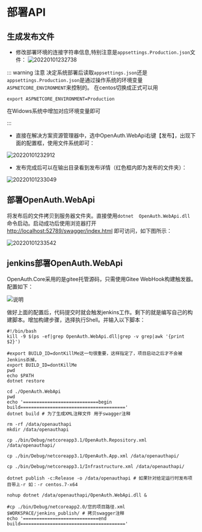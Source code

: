 # 部署API

## 生成发布文件

* 修改部署环境的连接字符串信息,特别注意是`appsettings.Production.json`文件：
![20220101232738](http://img.openauth.net.cn/20220101232738.png)

::: warning 注意
决定系统部署后读取`appsettings.json`还是`appsettings.Production.json`是通过操作系统的环境变量`ASPNETCORE_ENVIRONMENT`来控制的。
在centos切换成正式可以用
```shell
export ASPNETCORE_ENVIRONMENT=Production
```
在Widows系统中增加对应环境变量即可

:::

* 直接在解决方案资源管理器中，选中OpenAuth.WebApi右键【发布】，出现下面的配置框，使用文件系统即可：

![20220101232912](http://img.openauth.net.cn/20220101232912.png)

* 发布完成后可以在输出目录看到发布详情（红色框内即为发布的文件夹）：

![20220101233049](http://img.openauth.net.cn/20220101233049.png)

## 部署OpenAuth.WebApi

将发布后的文件拷贝到服务器文件夹。直接使用`dotnet  OpenAuth.WebApi.dll` 命令启动。启动成功后使用浏览器打开[http://localhost:52789/swagger/index.html](http://localhost:52789/swagger/index.html) 即可访问，如下图所示：

![20220101233542](http://img.openauth.net.cn/20220101233542.png)


## jenkins部署OpenAuth.WebApi

OpenAuth.Core采用的是gitee托管源码，只需使用Gitee WebHook构建触发器。配置如下：

![说明](/giteesource.png "说明")

做好上面的配置后，代码提交时就会触发jenkins工作。剩下的就是编写自己的构建脚本。增加构建步骤，选择执行Shell。并输入以下脚本：

```shell
#!/bin/bash
kill -9 $(ps -ef|grep OpenAuth.WebApi.dll|grep -v grep|awk '{print $2}')

#export BUILD_ID=dontKillMe这一句很重要，这样指定了，项目启动之后才不会被Jenkins杀掉。
export BUILD_ID=dontKillMe
pwd
echo $PATH
dotnet restore

cd ./OpenAuth.WebApi
pwd
echo '============================begin build======================================='
dotnet build # 为了生成XML注释文件 用于swagger注释

rm -rf /data/openauthapi
mkdir /data/openauthapi

cp ./bin/Debug/netcoreapp3.1/OpenAuth.Repository.xml /data/openauthapi/

cp ./bin/Debug/netcoreapp3.1/OpenAuth.App.xml /data/openauthapi/

cp ./bin/Debug/netcoreapp3.1/Infrastructure.xml /data/openauthapi/

dotnet publish -c:Release -o /data/openauthapi # 如果针对给定运行时发布项目带上-r 如：-r centos.7-x64

nohup dotnet /data/openauthapi/OpenAuth.WebApi.dll &

#cp ./bin/Debug/netcoreapp2.0/您的项目路径.xml $WORKSPACE/jenkins_publish/ # 拷贝swagger注释
echo '============================end build======================================='
```



